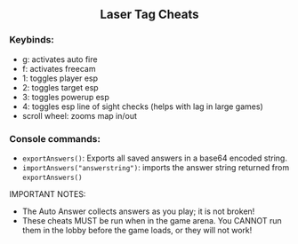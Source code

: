 <h2 align="center">Laser Tag Cheats</h2>
<h3>Keybinds:</h3>
<ul><li>g: activates auto fire</li><li>f: activates freecam</li><li>1: toggles player esp</li><li>2: toggles target esp</li><li>3: toggles powerup esp</li><li>4: toggles esp line of sight checks (helps with lag in large games)</li><li>scroll wheel: zooms map in/out</li></ul>
<h3>Console commands:</h3>
<ul><li><code>exportAnswers()</code>: Exports all saved answers in a base64 encoded string.</li><li><code>importAnswers("answerstring")</code>: imports the answer string returned from <code>exportAnswers()</code></li></ul>
<div>IMPORTANT NOTES: <ul><li>The Auto Answer collects answers as you play; it is not broken!</li><li>These cheats MUST be run when in the game arena. You CANNOT run them in the lobby before the game loads, or they will not work!</li></ul></div>
